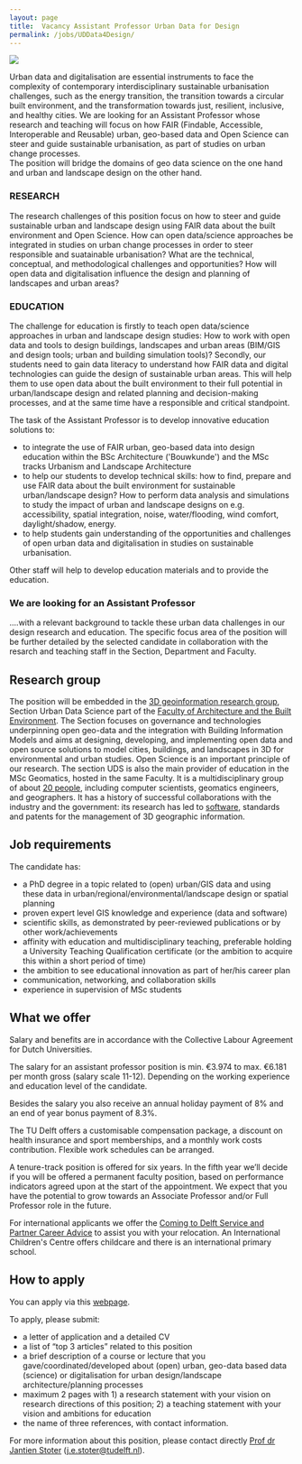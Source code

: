 ```yaml
---
layout: page
title:  Vacancy Assistant Professor Urban Data for Design
permalink: /jobs/UDData4Design/
---
```


<div class="row">
	<div class="col-sm-12 col-xs-12"><img class="img-responsive" src="{{ "urbanapplications.jpg" }}"></div>
</div>

Urban data and digitalisation are essential instruments to face the complexity of contemporary interdisciplinary sustainable urbanisation challenges, such as the energy transition, the transition towards a circular built environment, and the transformation towards just, resilient, inclusive, and healthy cities. 
We are looking for an Assistant Professor whose research and teaching will focus on how FAIR (Findable, Accessible, Interoperable and Reusable) urban, geo-based data and Open Science can steer and guide sustainable urbanisation, as part of studies on urban change processes.  
The position will bridge the domains of geo data science on the one hand and urban and landscape design on the other hand.

### RESEARCH
The research challenges of this position focus on how to steer and guide sustainable urban and landscape design using FAIR data about the built environment and Open Science. 
How can open data/science approaches be integrated in studies on urban change processes in order to steer responsible and suatainable urbanisation? What are the technical, conceptual, and methodological challenges and opportunities?
How will open data and digitalisation influence the design and planning of landscapes and urban areas?

### EDUCATION
The challenge for education is firstly to teach open data/science approaches in urban and landscape design studies: 
How to work with open data and tools to design buildings, landscapes and urban areas (BIM/GIS and design tools; urban and building simulation tools)?
Secondly, our students need to gain data literacy to understand how FAIR data and digital technologies can guide the design of sustainable urban areas.
This will help them to use open data about the built environment to their full potential in urban/landscape design and related planning and decision-making processes, and at the same time have a responsible and critical standpoint.

The task of the Assistant Professor is to develop innovative education solutions to:
- to integrate the use of FAIR urban, geo-based data into design education within the BSc Architecture ('Bouwkunde') and the MSc tracks Urbanism and Landscape Architecture
- to help our students to develop technical skills: how to find, prepare and use FAIR data about the built environment for sustainable urban/landscape design? How to perform data analysis and simulations to study the impact of urban and landscape designs on e.g. accessibility, spatial integration, noise, water/flooding, wind comfort, daylight/shadow, energy.
- to help students gain understanding of the opportunities and challenges of open urban data and digitalisation in studies on sustainable urbanisation.

Other staff will help to develop education materials and to provide the education.

### We are looking for an Assistant Professor 
....with a relevant background to tackle these urban data challenges in our design research and education. 
The specific focus area of the position will be further detailed by the selected candidate in collaboration with the resarch and teaching staff in the Section, Department and Faculty.


## Research group

The position will be embedded in the [3D geoinformation research group](https://3d.bk.tudelft.nl), Section Urban Data Science part of the [Faculty of Architecture and the Built Environment](https://www.tudelft.nl/en/architecture-and-the-built-environment).
The Section focuses on governance and technologies underpinning open geo-data and the integration with Building Information Models and aims at designing, developing, and implementing open data and open source solutions to model cities, buildings, and landscapes in 3D for environmental and urban studies. Open Science is an important principle of our research.
The section UDS is also the main provider of education in the MSc Geomatics, hosted in the same Faculty. 
It is a multidisciplinary group of about [20 people](https://3d.bk.tudelft.nl/about/#people), including computer scientists, geomatics engineers, and geographers.
It has a history of successful collaborations with the industry and the government: its research has led to [software](https://github.com/tudelft3d), standards and patents for the management of 3D geographic information.


## Job requirements
The candidate has:
- a PhD degree in a topic related to (open) urban/GIS data and using these data in urban/regional/environmental/landscape design or spatial planning
- proven expert level GIS knowledge and experience (data and software)
- scientific skills, as demonstrated by peer-reviewed publications or by other work/achievements
- affinity with education and multidisciplinary teaching, preferable holding a University Teaching Qualification certificate (or the ambition to acquire this within a short period of time)
- the ambition to see educational innovation as part of her/his career plan
- communication, networking, and collaboration skills
- experience in supervision of MSc students

## What we offer
Salary and benefits are in accordance with the Collective Labour Agreement for Dutch Universities. 

The salary for an assistant professor position is min. €3.974 to max. €6.181 per month gross (salary scale 11-12). 
Depending on the working experience and education level of the candidate. 

Besides the salary you also receive an annual holiday payment of 8% and an end of year bonus payment of 8.3%.

The TU Delft offers a customisable compensation package, a discount on health insurance and sport memberships, and a monthly work costs contribution. Flexible work schedules can be arranged.

A tenure-track position is offered for six years. In the fifth year we’ll decide if you will be offered a permanent faculty position, based on performance indicators agreed upon at the start of the appointment. We expect that you have the potential to grow towards an Associate Professor and/or Full Professor role in the future.

For international applicants we offer the [Coming to Delft Service and Partner Career Advice](https://www.tudelft.nl/over-tu-delft/werken-bij-tu-delft/nederland-tu-delft/support-for-international-employees) to assist you with your relocation. 
An International Children's Centre offers childcare and there is an international primary school.

## How to apply

<!-- <div class="alert alert-info" role="alert">
Deadline to apply is 9th of October 2022.
</div> -->

You can apply via this [webpage](https://www.tudelft.nl/over-tu-delft/werken-bij-tu-delft/vacatures/details?jobId=8326&jobTitle=Assistant%20Professor%20Urban%20data%20for%20design).

To apply, please submit:
- a letter of application and a detailed CV
- a list of “top 3 articles” related to this position
- a brief description of a course or lecture that you gave/coordinated/developed about (open) urban, geo-data based data (science) or digitalisation for urban design/landscape architecture/planning processes
- maximum 2 pages with 1) a research statement with your vision on research directions of this position; 2) a teaching statement with your vision and ambitions for education
- the name of three references, with contact information.

For more information about this position, please contact directly [Prof dr Jantien Stoter](https://3d.bk.tudelft.nl/jstoter) ([j.e.stoter@tudelft.nl](<mailto:j.e.stoter@tudelft.nl>)).


